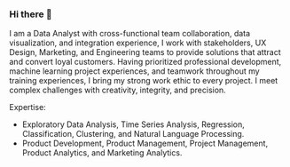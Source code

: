 ### Hi there 👋
I am a Data Analyst with cross-functional team collaboration, data visualization, and integration experience, I work with stakeholders, UX Design, Marketing, and Engineering teams to provide solutions that attract and convert loyal customers. Having prioritized professional development, machine learning project experiences, and teamwork throughout my training experiences, I bring my strong work ethic to every project. I meet complex challenges with creativity, integrity, and precision.

Expertise:

* Exploratory Data Analysis, Time Series Analysis, Regression, Classification, Clustering, and Natural Language 
Processing.
* Product Development, Product Management, Project Management, Product Analytics, and Marketing Analytics.

